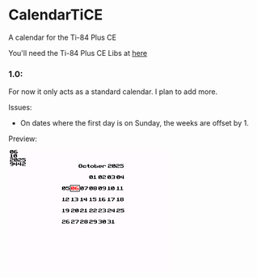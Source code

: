 # CalendarTiCE
A calendar for the Ti-84 Plus CE

You'll need the Ti-84 Plus CE Libs at [here](https://tiny.cc/clibs)

### 1.0:
For now it only acts as a standard calendar. I plan to add more.

Issues: 
- On dates where the first day is on Sunday, the weeks are offset by 1.

Preview:

![preview 1.0](Calendar%20for%20TI84/preview/10-6-25%20(2).png)
